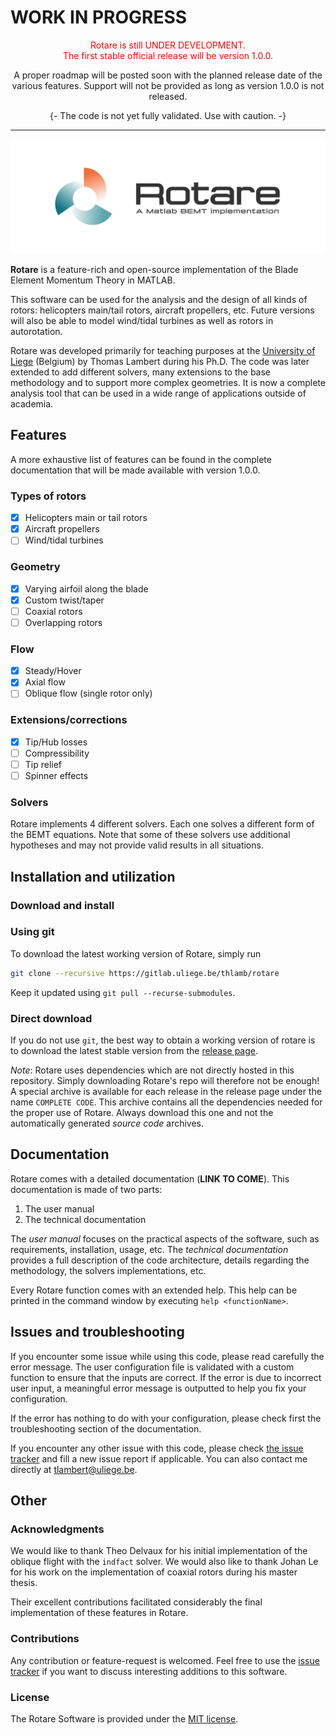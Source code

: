 # WORK IN PROGRESS
<div align="center">
<span style="color:red">Rotare is still UNDER DEVELOPMENT. <br/>
The first stable official release will be version 1.0.0.</span>

A proper roadmap will be posted soon with the planned release date of the
various features. Support will not be provided as long as version 1.0.0 is not
released.
</div>

<div align="center">
{- The code is not yet fully validated. Use with caution. -}
</div>

-----

![Rotare-title](media/rotare-title.jpg)

**Rotare** is a feature-rich and open-source implementation of the Blade Element
Momentum Theory in MATLAB.

This software can be used for the analysis and the design of all kinds of
rotors: helicopters main/tail rotors, aircraft propellers, etc.
Future versions will also be able to model wind/tidal turbines as well as rotors
in autorotation.

Rotare was developed primarily for teaching purposes at the [University of
Liege][uliege-am] (Belgium) by Thomas Lambert during his Ph.D. The code was
later extended to add different solvers, many extensions to the base methodology
and to support more complex geometries. It is now a complete analysis tool that
can be used in a wide range of applications outside of academia.

## Features

A more exhaustive list of features can be found in the complete
documentation that will be made available with version 1.0.0.

### Types of rotors
- [x] Helicopters main or tail rotors
- [x] Aircraft propellers
- [ ] Wind/tidal turbines

### Geometry

- [x] Varying airfoil along the blade
- [x] Custom twist/taper
- [ ] Coaxial rotors
- [ ] Overlapping rotors

### Flow

- [x] Steady/Hover
- [x] Axial flow
- [ ] Oblique flow (single rotor only)

### Extensions/corrections

- [x] Tip/Hub losses
- [ ] Compressibility
- [ ] Tip relief
- [ ] Spinner effects

### Solvers

Rotare implements 4 different solvers. Each one solves a different form of the
BEMT equations. Note that some of these solvers use additional hypotheses and
may not provide valid results in all situations.

## Installation and utilization

### Download and install

### Using git

To download the latest working version of Rotare, simply run

```bash
git clone --recursive https://gitlab.uliege.be/thlamb/rotare
```

Keep it updated using `git pull --recurse-submodules`.

### Direct download

If you do not use `git`, the best way to obtain a working version of rotare is
to download the latest stable version from the [release page][rotare-releases].

_Note_: Rotare uses dependencies which are not directly hosted in this
repository. Simply downloading Rotare's repo will therefore not be enough!
A special archive is available for each release in the release page under the
name `COMPLETE CODE`. This archive contains all the dependencies needed for the
proper use of Rotare. Always download this one and not the automatically
generated _source code_ archives.

## Documentation

Rotare comes with a detailed documentation (**LINK TO COME**). This
documentation is made of two parts:

1. The user manual
2. The technical documentation

The _user manual_ focuses on the practical aspects of the software, such as
requirements, installation, usage, etc. The _technical documentation_ provides a
full description of the code architecture, details regarding the methodology,
the solvers implementations, etc.

Every Rotare function comes with an extended help. This help can be printed in
the command window by executing `help <functionName>`.

## Issues and troubleshooting

If you encounter some issue while using this code, please read carefully the
error message. The user configuration file is validated with a custom function
to ensure that the inputs are correct. If the error is due to incorrect user
input, a meaningful error message is outputted to help you fix your
configuration.

If the error has nothing to do with your configuration, please check first the
troubleshooting section of the documentation.

If you encounter any other issue with this code, please check [the issue
tracker][rotare-issues] and fill a new issue report if applicable. You can also
contact me directly at tlambert@uliege.be.

## Other

### Acknowledgments

We would like to thank Theo Delvaux for his initial implementation of the
oblique flight with the `indfact` solver. We would also like to thank Johan Le
for his work on the implementation of coaxial rotors during his master thesis.

Their excellent contributions facilitated considerably the final implementation
of these features in Rotare.

### Contributions

Any contribution or feature-request is welcomed. Feel free to use the [issue
tracker][rotare-issues] if you want to discuss interesting additions to this
software.

### License

The Rotare Software is provided under the [MIT license](LICENSE).

[uliege-am]: https://www.am.uliege.be/
[rotare-doc]: https://gitlab.uliege.be/thlamb/rotare-doc/
[rotare-issues]: https://gitlab.uliege.be/thlamb/rotare/issues
[rotare-releases]: https://gitlab.uliege.be/thlamb/rotare/-/releases
[aiaa-scitech]: https://www.aiaa.org/SciTech
